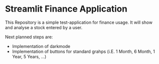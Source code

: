 # Streamlit Finance Application

This Repository is a simple test-application for finance usage. It will show and analyse a stock entered by a user. 

Next planned steps are: 

- Implementation of darkmode
- Implementation of buttons for standard grahps (i.E. 1 Month, 6 Month, 1 Year, 5 Years, ...)


